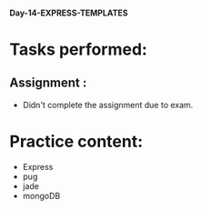#### Day-14-EXPRESS-TEMPLATES
# Tasks performed:

## Assignment :
- Didn't complete the assignment due to exam.

# Practice content:
- Express
- pug
- jade
- mongoDB
